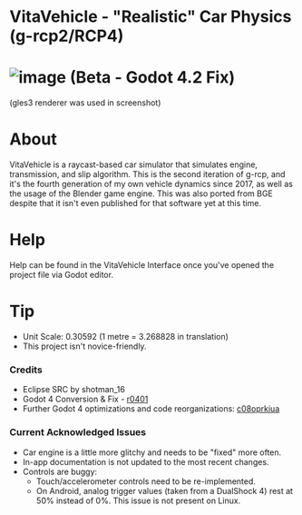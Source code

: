 # VitaVehicle - "Realistic" Car Physics (g-rcp2/RCP4)

# ![image](https://github.com/jreo03/g-rcp2/assets/88580430/7bc9ad0f-bc1e-4500-8712-d5b1b93193d5) (Beta - Godot 4.2 Fix)

(gles3 renderer was used in screenshot)

# About

VitaVehicle is a raycast-based car simulator that simulates engine, transmission, and slip algorithm. This is the second iteration of g-rcp, and it's the fourth generation of my own vehicle dynamics since 2017, as well as the usage of the Blender game engine. This was also ported from BGE despite that it isn't even published for that software yet at this time.

# Help

Help can be found in the VitaVehicle Interface once you've opened the project file via Godot editor.

# Tip

* Unit Scale: 0.30592 (1 metre = 3.268828 in translation)
* This project isn't novice-friendly.

### Credits

* Eclipse SRC by shotman_16
* Godot 4 Conversion & Fix - [r0401](https://github.com/r0401)
* Further Godot 4 optimizations and code reorganizations: [c08oprkiua](https://github.com/c08oprkiua)

### Current Acknowledged Issues

* Car engine is a little more glitchy and needs to be "fixed" more often.
* In-app documentation is not updated to the most recent changes.
* Controls are buggy:
  * Touch/accelerometer controls need to be re-implemented.
  * On Android, analog trigger values (taken from a DualShock 4) rest at 50% instead of 0%. This issue is not present on Linux.
